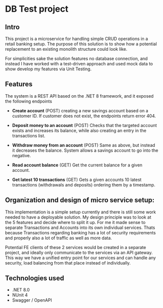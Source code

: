 # DB Test project 

## Intro 

This project is a microservice for handling simple CRUD operations in a retail banking setup. The purpose of this solution is to show how a potential replacement to an existing monolith structure could look like. 

For simplicities sake the solution features no database connection, and instead I have worked with a test-driven approach and used mock data to show develop my features via Unit Testing. 

## Features 

The system is a REST API based on the .NET 8 framework, and it exposed the following endpoints 

- **Create account** (POST) creating a new savings account based on a customer ID. If customer does not exist, the endpoints return error 404. 

- **Deposit money to an account** (POST) Checks that the targeted account exists and increases its balance, while also creating an entry in the transactions list. 

- **Withdraw money from an account** (POST) Same as above, but instead it decreases the balance. System allows a savings account to go into the negative. 

- **Read account balance** (GET) Get the current balance for a given account. 

- **Get latest 10 transactions** (GET) Gets a given accounts 10 latest transactions (withdrawals and deposits) ordering them by a timestamp.  

 ## Organization and design of micro service setup: 

This implementation is a simple setup currently and there is still some work needed to have a deployable solution. My design principle was to look at the 5 features and decide where to split it up. For me it made sense to separate Transactions and Accounts into its own individual services. Thats because Transactions regarding banking has a lot of security requirements and properly also a lot of traffic as well as more data. 

Potential FE clients of these 2 services would be created in a separate project, and ideally only communicate to the services via an API gateway. This way we have a unified entry point for our services and can handle any security, load balancing from that place instead of individually. 

 ## Technologies used 

- .NET 8.0 
- NUnit 4 
- Swagger / OpenAPI 
